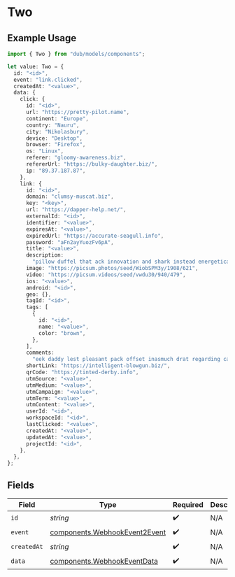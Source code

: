 # Two

## Example Usage

```typescript
import { Two } from "dub/models/components";

let value: Two = {
  id: "<id>",
  event: "link.clicked",
  createdAt: "<value>",
  data: {
    click: {
      id: "<id>",
      url: "https://pretty-pilot.name",
      continent: "Europe",
      country: "Nauru",
      city: "Nikolasbury",
      device: "Desktop",
      browser: "Firefox",
      os: "Linux",
      referer: "gloomy-awareness.biz",
      refererUrl: "https://bulky-daughter.biz/",
      ip: "89.37.187.87",
    },
    link: {
      id: "<id>",
      domain: "clumsy-muscat.biz",
      key: "<key>",
      url: "https://dapper-help.net/",
      externalId: "<id>",
      identifier: "<value>",
      expiresAt: "<value>",
      expiredUrl: "https://accurate-seagull.info",
      password: "aFn2ayYuozFv6pA",
      title: "<value>",
      description:
        "pillow duffel that ack innovation and shark instead energetically alongside",
      image: "https://picsum.photos/seed/WiobSPM3y/1908/621",
      video: "https://picsum.videos/seed/vwdu30/940/479",
      ios: "<value>",
      android: "<id>",
      geo: {},
      tagId: "<id>",
      tags: [
        {
          id: "<id>",
          name: "<value>",
          color: "brown",
        },
      ],
      comments:
        "eek daddy lest pleasant pack offset inasmuch drat regarding cappelletti goose",
      shortLink: "https://intelligent-blowgun.biz/",
      qrCode: "https://tinted-derby.info",
      utmSource: "<value>",
      utmMedium: "<value>",
      utmCampaign: "<value>",
      utmTerm: "<value>",
      utmContent: "<value>",
      userId: "<id>",
      workspaceId: "<id>",
      lastClicked: "<value>",
      createdAt: "<value>",
      updatedAt: "<value>",
      projectId: "<id>",
    },
  },
};
```

## Fields

| Field                                                                          | Type                                                                           | Required                                                                       | Description                                                                    |
| ------------------------------------------------------------------------------ | ------------------------------------------------------------------------------ | ------------------------------------------------------------------------------ | ------------------------------------------------------------------------------ |
| `id`                                                                           | *string*                                                                       | :heavy_check_mark:                                                             | N/A                                                                            |
| `event`                                                                        | [components.WebhookEvent2Event](../../models/components/webhookevent2event.md) | :heavy_check_mark:                                                             | N/A                                                                            |
| `createdAt`                                                                    | *string*                                                                       | :heavy_check_mark:                                                             | N/A                                                                            |
| `data`                                                                         | [components.WebhookEventData](../../models/components/webhookeventdata.md)     | :heavy_check_mark:                                                             | N/A                                                                            |